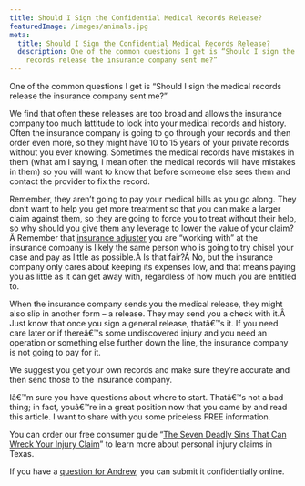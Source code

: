 ```yaml
---
title: Should I Sign the Confidential Medical Records Release?
featuredImage: /images/animals.jpg
meta:
  title: Should I Sign the Confidential Medical Records Release?
  description: One of the common questions I get is “Should I sign the medical
    records release the insurance company sent me?”
---
```

<!--StartFragment-->

One of the common questions I get is “Should I sign the medical records release the insurance company sent me?”

We find that often these releases are too broad and allows the insurance company too much lattitude to look into your medical records and history. Often the insurance company is going to go through your records and then order even more, so they might have 10 to 15 years of your private records without you ever knowing. Sometimes the medical records have mistakes in them (what am I saying, I mean often the medical records will have mistakes in them) so you will want to know that before someone else sees them and contact the provider to fix the record.

Remember, they aren’t going to pay your medical bills as you go along. They don’t want to help you get more treatment so that you can make a larger claim against them, so they are going to force you to treat without their help, so why should you give them any leverage to lower the value of your claim?Â Remember that [insurance adjuster](/faq/questions-you-should-ask-the-insurance-adjuster/) you are “working with” at the insurance company is likely the same person who is going to try chisel your case and pay as little as possible.Â Is that fair?Â No, but the insurance company only cares about keeping its expenses low, and that means paying you as little as it can get away with, regardless of how much you are entitled to.

When the insurance company sends you the medical release, they might also slip in another form – a release. They may send you a check with it.Â Just know that once you sign a general release, thatâ€™s it. If you need care later or if thereâ€™s some undiscovered injury and you need an operation or something else further down the line, the insurance company is not going to pay for it.

We suggest you get your own records and make sure they’re accurate and then send those to the insurance company.

Iâ€™m sure you have questions about where to start. Thatâ€™s not a bad thing; in fact, youâ€™re in a great position now that you came by and read this article. I want to share with you some priceless FREE information.

You can order our free consumer guide “[The Seven Deadly Sins That Can Wreck Your Injury Claim](/resources/free-texas-accident-report/)” to learn more about personal injury claims in Texas.

If you have a [question for Andrew](/contact-us/), you can submit it confidentially online.

<!--EndFragment-->